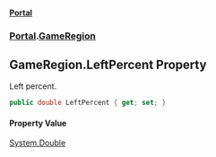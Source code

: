 #### [Portal](index.md 'index')
### [Portal](Portal.md 'Portal').[GameRegion](GameRegion.md 'Portal.GameRegion')

## GameRegion.LeftPercent Property

Left percent.

```csharp
public double LeftPercent { get; set; }
```

#### Property Value
[System.Double](https://docs.microsoft.com/en-us/dotnet/api/System.Double 'System.Double')